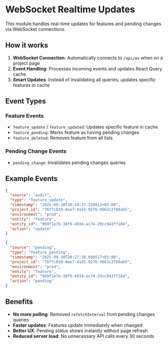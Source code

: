 # WebSocket Realtime Updates

This module handles real-time updates for features and pending changes via WebSocket connections.

## How it works

1. **WebSocket Connection**: Automatically connects to `/api/ws` when on a project page
2. **Event Handling**: Processes incoming events and updates React Query cache
3. **Smart Updates**: Instead of invalidating all queries, updates specific features in cache

## Event Types

### Feature Events

- `feature_update` / `feature_updated`: Updates specific feature in cache
- `feature_pending`: Marks feature as having pending changes
- `feature_deleted`: Removes feature from all lists

### Pending Change Events

- `pending_change`: Invalidates pending changes queries

## Example Events

```json
{
  "source": "audit",
  "type": "feature_update",
  "timestamp": "2025-09-30T20:24:37.320813+03:00",
  "project_id": "76f7c810-8ee7-41d1-9276-9663c2f89ab5",
  "environment": "prod",
  "entity": "feature",
  "entity_id": "969f1e7b-38f9-4934-ac74-29cc943ff184",
  "action": "update"
}
```

```json
{
  "source": "pending",
  "type": "feature_pending",
  "timestamp": "2025-09-30T20:27:30.660517+03:00",
  "project_id": "76f7c810-8ee7-41d1-9276-9663c2f89ab5",
  "environment": "prod",
  "entity": "feature",
  "entity_id": "969f1e7b-38f9-4934-ac74-29cc943ff184",
  "action": "pending"
}
```

## Benefits

- **No more polling**: Removed `refetchInterval` from pending changes queries
- **Faster updates**: Features update immediately when changed
- **Better UX**: Pending status shows instantly without page refresh
- **Reduced server load**: No unnecessary API calls every 30 seconds
